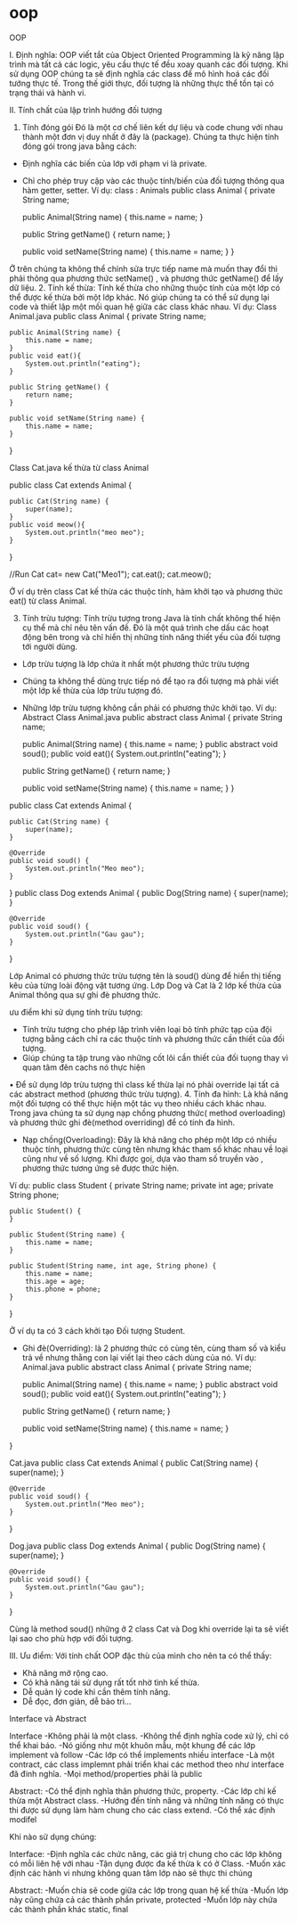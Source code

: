 # oop

OOP

I.	Định nghĩa: OOP viết tắt của Object Oriented Programming là kỹ năng lập trình mà tất cả các logic, yêu cầu thực tế đều xoay quanh các đối tượng.
Khi sử dụng OOP chúng ta sẽ định nghĩa các class để mô hình hoá các đối tướng thực tế. Trong thế giới thực, đối tượng là những thực thể tồn tại có trạng thái và hành vi.

II.	Tính chất của lập trình hướng đối tượng
1.	Tính đóng gói
Đó là một cơ chế liên kết dự liệu và code chung với nhau thành một đơn vị duy nhất ở đây là (package). 
Chúng ta thực hiện tính đóng gói trong java bằng cách:
-	Định nghĩa các biến của lớp với phạm vi là private.
-	Chỉ cho phép truy cập vào các thuộc tính/biến của đối tượng thông qua hàm getter, setter.
Ví dụ: 
class : Animals
public class Animal {
    private String name;

    public Animal(String name) {
        this.name = name;
    }

    public String getName() {
        return name;
    }

    public void setName(String name) {
        this.name = name;
    }
}

Ở trên chúng ta không thể chỉnh sửa trực tiếp name mà muốn thay đổi thì phải thông qua phương thức setName() , và phương thức getName() để lấy dữ liệu.
2.	Tính kế thừa: 
Tính kế thừa cho những thuộc tính của một lớp có thể được kế thừa bởi một lớp khác. Nó giúp chúng ta có thể sử dụng lại code và thiết lập một mối quan hệ giữa các class khác nhau. 
Ví dụ: 
Class Animal.java
public class Animal {
    private String name;

    public Animal(String name) {
        this.name = name;
    }
    public void eat(){
        System.out.println("eating");
    }

    public String getName() {
        return name;
    }

    public void setName(String name) {
        this.name = name;
    }
}


Class Cat.java kế thừa từ class Animal

public class Cat extends Animal {

    public Cat(String name) {
        super(name);
    }
    public void meow(){
        System.out.println("meo meo");
    }
}

//Run 
Cat cat= new Cat("Meo1");
cat.eat();
cat.meow();

Ở ví dụ trên class Cat kế thừa các thuộc tính, hàm khởi tạo và phương thức eat() từ class Animal.

3.	Tính trừu tượng:
Tính trừu tượng trong Java là tính chất không thể hiện cụ thể mà chỉ nêu tên vấn đề. Đó là một quá trình che dấu các hoạt động bên trong và chỉ hiển thị những tính năng thiết yếu của đối tượng tới người dùng.
-	Lớp trừu tượng là lớp chứa ít nhất một phương thức trừu tượng
-	Chúng ta không thể dùng trực tiếp nó để tạo ra đối tượng mà phải viết một lớp kế thừa của lớp trừu tượng đó.
-	Những lớp trừu tượng không cần phải có phương thức khởi tạo.
Ví dụ:
Abstract Class Animal.java
public abstract class Animal {
    private String name;

    public Animal(String name) {
        this.name = name;
    }
    public abstract void soud();
    public void eat(){
        System.out.println("eating");
    }

    public String getName() {
        return name;
    }

    public void setName(String name) {
        this.name = name;
    }
}

public class Cat extends Animal {

    public Cat(String name) {
        super(name);
    }

    @Override
    public void soud() {
        System.out.println("Meo meo");
    }

}
public class Dog extends Animal {
    public Dog(String name) {
        super(name);
    }

    @Override
    public void soud() {
        System.out.println("Gau gau");
    }

}


Lớp Animal có phương thức trừu tượng tên là soud() dùng để hiển thị tiếng kêu của từng loài động vật tương ứng. Lớp Dog và Cat là 2 lớp kế thừa của Animal thông qua sự ghi đè phương thức.

ưu điểm khi sử dụng tính trừu tượng:
-	Tính trừu tượng cho phép lập trình viên loại bỏ tính phức tạp của đội tượng bằng cách chỉ ra các thuộc tính và phương thức cần thiết của đối tượng.
-	Giúp chúng ta tập trung vào những cốt lõi cần thiết của đối tuọng thay vì quan tâm đên cachs nó thực hiện

•	Để sử dụng lớp trừu tượng thì class kế thừa lại nó phải override lại tất cả các abstract method (phương thức trừu tượng).
4.	Tính đa hình:
Là khả năng một đối tượng có thể thực hiện một tác vụ theo nhiều cách khác nhau.
Trong java chúng ta sử dụng nạp chồng phương thức( method overloading) và phương thức ghi đè(method overriding) để có tính đa hình.
-	Nạp chồng(Overloading): Đây là khả năng cho phép một lớp có nhiều thuộc tính, phương thức cùng tên nhưng khác tham số khác nhau về loại cũng như về số lượng. Khi được goị, dựa vào tham số truyền vào , phương thức tương ứng sẽ được thức hiện.

Ví dụ: 
public class Student {
    private String name;
    private int age;
    private String phone;

    public Student() {
    }

    public Student(String name) {
        this.name = name;
    }

    public Student(String name, int age, String phone) {
        this.name = name;
        this.age = age;
        this.phone = phone;
    }
}

Ở ví dụ ta có 3 cách khởi tạo Đối tượng Student.

-	Ghi đè(Overriding): là 2 phương thức có cùng tên, cùng tham số và kiểu trả về nhưng thằng con lại viết lại theo cách dùng của nó.
Ví dụ:
Animal.java
public abstract class Animal {
    private String name;

    public Animal(String name) {
        this.name = name;
    }
    public abstract void soud();
    public void eat(){
        System.out.println("eating");
    }

    public String getName() {
        return name;
    }

    public void setName(String name) {
        this.name = name;
    }

}

Cat.java
public class Cat extends Animal {
    public Cat(String name) {
        super(name);
    }

    @Override
    public void soud() {
        System.out.println("Meo meo");
    }
}

Dog.java
public class Dog extends Animal {
    public Dog(String name) {
        super(name);
    }

    @Override
    public void soud() {
        System.out.println("Gau gau");
    }
}

Cùng là method soud() những ở 2 class Cat và Dog khi override lại ta sẽ viết lại sao cho phù hợp với đối tượng. 

III.	Ưu điểm: Với tính chất OOP đặc thù của mình cho nên ta có thể thấy:
-	Khả năng mở rộng cao.
-	Có khả năng tái sử dụng rất tốt nhờ tình kế thừa.
-	Dễ quản lý code khi cần thêm tính năng.
-	Dễ đọc, đơn giản, dễ bảo trì…



Interface và Abstract

Interface
-Không phải là một class.
-Không thể định nghĩa code xử lý, chỉ có thể khai báo.
-Nó giống như một khuôn mẫu, một khung để các lớp implement và follow
-Các lớp có thể implements nhiều interface
-Là một contract, các class implemnt phải triển khai các method theo như interface đã đinh nghĩa.
-Mọi method/properties phải là public	

Abstract:
-Có thể định nghĩa thân phương thức, property.
-Các lớp chỉ kế thừa một Abstract class.
-Hướng đến tính năng và những tính năng có thực thi được sử dụng làm hàm chung cho các class extend.
-Có thể xác định modifel

Khi nào sử dụng chúng:

Interface: 
-Định nghĩa các chức năng, các giá trị chung cho các lớp không có mỗi liên hệ với nhau
-Tận dụng được đa kế thừa k có ở Class.
-Muốn xác định các hành vi nhưng không quan tâm lớp nào sẽ thực thi chúng

Abstract: 
-Muốn chia sẽ code giữa các lớp trong quan hệ kế thừa
-Muốn lớp này cũng chứa cả các thành phần private, protected
-Muốn lớp này chứa các thành phần khác static, final 
